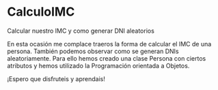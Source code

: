 # CalculoIMC
Calcular nuestro IMC y como generar DNI aleatorios

En esta ocasión me complace traeros la forma de calcular el IMC de una persona.
También podemos observar como se generan DNIs aleatoriamente.
Para ello hemos creado una clase Persona con ciertos atributos y hemos utilizado la Programación orientada a Objetos.

¡Espero que disfruteis y aprendais!
